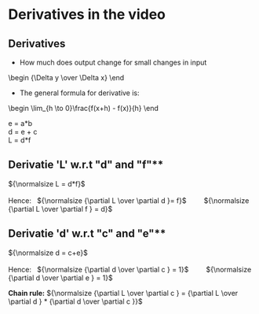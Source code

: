 # Derivatives in the video

## Derivatives

- How much does output change for small changes in input

\begin
  {\Delta y \over \Delta x}
\end

- The general formula for derivative is:

\begin
  \lim_{h \to 0}\frac{f(x+h) - f(x)}{h}
\end


e = a\*b \
d = e + c \
L = d*f

## Derivatie 'L' w.r.t "d" and "f"**

${\normalsize L = d*f}$ \
\
Hence: &nbsp; ${\normalsize {\partial L \over \partial d }= f}$ &nbsp; &nbsp; &nbsp; &nbsp; ${\normalsize {\partial L \over \partial f } = d}$

## Derivatie 'd' w.r.t "c" and "e"**

${\normalsize d = c+e}$ \
\
Hence: &nbsp; ${\normalsize {\partial d \over \partial c } = 1}$ &nbsp; &nbsp; &nbsp; &nbsp; ${\normalsize {\partial d \over \partial e } = 1}$

**Chain rule:** ${\normalsize {\partial L \over \partial c } = {\partial L \over \partial d } * {\partial d \over \partial c }}$
